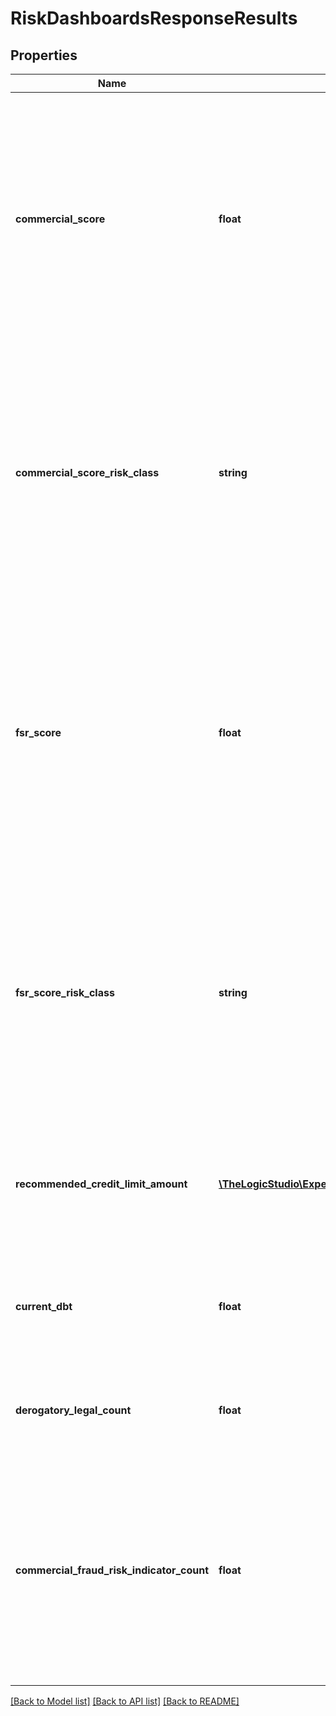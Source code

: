 # RiskDashboardsResponseResults

## Properties
Name | Type | Description | Notes
------------ | ------------- | ------------- | -------------
**commercial_score** | **float** | Commercial score predicts the likelihood that a business will pay in seriously delinquent manner (91+ days) in the next 12 months. 998 displays when a bankruptcy is present in the last 2 years. 999 displays when there is not enough information on file to score the business. | [optional] 
**commercial_score_risk_class** | **string** | Commercial score risk class default values \&quot;High Risk\&quot;, \&quot;Medium to High Risk\&quot;, \&quot;Medium Risk\&quot;, \&quot;Low to Medium Risk\&quot;, \&quot;Low Risk\&quot;, \&quot;Recent Bankruptcy on file\&quot;, \&quot;Insufficient data to score\&quot; | [optional] 
**fsr_score** | **float** | FSR score predicts the likelihood of severe delinquency or bankruptcy within the next 12 months. 100 is the lowest risk, 1 is the highest risk. 998 displays when a bankruptcy is present in the last 2 years. 999 displays when there is not enough information on file to score the business | [optional] 
**fsr_score_risk_class** | **string** | FSR score risk class default values: \&quot;High Risk\&quot;, \&quot;Medium to High Risk\&quot;, \&quot;Medium Risk\&quot;, \&quot;Low to Medium Risk\&quot;, \&quot;Low Risk\&quot;, \&quot;Recent Bankruptcy on file\&quot;, \&quot;Insufficient data to score\&quot; | [optional] 
**recommended_credit_limit_amount** | [**\TheLogicStudio\ExperianBusinessesPHP\Model\RecommendedCreditLimit**](RecommendedCreditLimit.md) | Experian recommended credit limit amount that is based on trade information, industry, age of the business and the commercial score | [optional] 
**current_dbt** | **float** | Current Days-Beyond-Terms (DBT). The dollar-weighted average number of days beyond the invoice due date a business pays its bills | [optional] 
**derogatory_legal_count** | **float** | Total count of derogatory public records including bankruptcies, liens, and judgments | [optional] 
**commercial_fraud_risk_indicator_count** | **float** | Provides count of a number of checks done for indicators of potential fraudulent activity, including OFAC, business activity, business fraud victim indicator, and if there are potential inconsistencies with the business name, address, phone, and Tax ID number. | [optional] 

[[Back to Model list]](../README.md#documentation-for-models) [[Back to API list]](../README.md#documentation-for-api-endpoints) [[Back to README]](../README.md)


